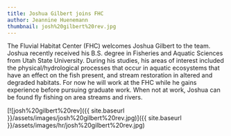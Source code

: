 ```yaml
---
title: Joshua Gilbert joins FHC
author: Jeannine Huenemann
thumbnail: josh%20gilbert%20rev.jpg
---
```


The Fluvial Habitat Center (FHC) welcomes Joshua Gilbert to the team. Joshua recently received his B.S. degree in Fisheries and Aquatic Sciences from Utah State University. During his studies, his areas of interest included the physical/hydrological processes that occur in aquatic ecosystems that have an effect on the fish present, and stream restoration in altered and degraded habitats. For now he will work at the FHC while he gains experience before pursuing graduate work. When not at work, Joshua can be found  fly fishing on area streams and rivers.

[![josh%20gilbert%20rev]({{ site.baseurl }}/assets/images/josh%20gilbert%20rev.jpg)]({{ site.baseurl }}/assets/images/hr/josh%20gilbert%20rev.jpg)

